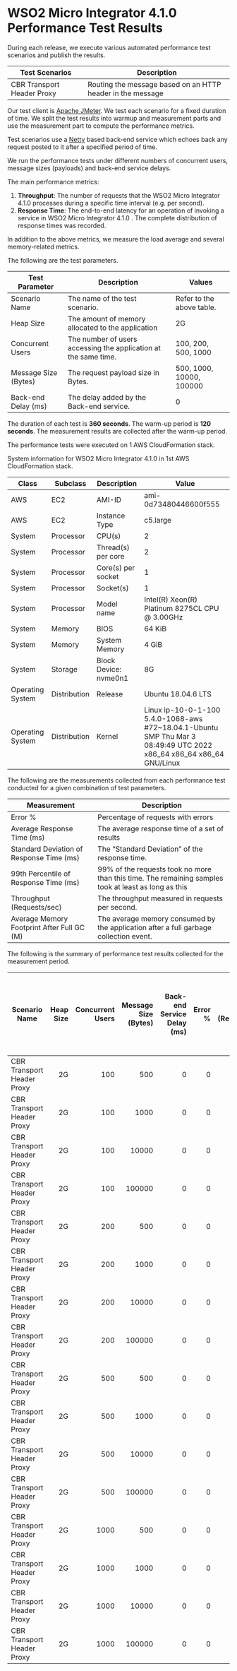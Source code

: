# WSO2 Micro Integrator 4.1.0 Performance Test Results

During each release, we execute various automated performance test scenarios and publish the results.

| Test Scenarios | Description |
| --- | --- |
| CBR Transport Header Proxy | Routing the message based on an HTTP header in the message |

Our test client is [Apache JMeter](https://jmeter.apache.org/index.html). We test each scenario for a fixed duration of
time. We split the test results into warmup and measurement parts and use the measurement part to compute the
performance metrics.

Test scenarios use a [Netty](https://netty.io/) based back-end service which echoes back any request
posted to it after a specified period of time.

We run the performance tests under different numbers of concurrent users, message sizes (payloads) and back-end service
delays.

The main performance metrics:

1. **Throughput**: The number of requests that the WSO2 Micro Integrator 4.1.0 processes during a specific time interval (e.g. per second).
2. **Response Time**: The end-to-end latency for an operation of invoking a service in WSO2 Micro Integrator 4.1.0 . The complete distribution of response times was recorded.

In addition to the above metrics, we measure the load average and several memory-related metrics.

The following are the test parameters.

| Test Parameter | Description | Values |
| --- | --- | --- |
| Scenario Name | The name of the test scenario. | Refer to the above table. |
| Heap Size | The amount of memory allocated to the application | 2G |
| Concurrent Users | The number of users accessing the application at the same time. | 100, 200, 500, 1000 |
| Message Size (Bytes) | The request payload size in Bytes. | 500, 1000, 10000, 100000 |
| Back-end Delay (ms) | The delay added by the Back-end service. | 0 |

The duration of each test is **360 seconds**. The warm-up period is **120 seconds**.
The measurement results are collected after the warm-up period.

The performance tests were executed on 1 AWS CloudFormation stack.


System information for WSO2 Micro Integrator 4.1.0 in 1st AWS CloudFormation stack.

| Class | Subclass | Description | Value |
| --- | --- | --- | --- |
| AWS | EC2 | AMI-ID | ami-0d73480446600f555 |
| AWS | EC2 | Instance Type | c5.large |
| System | Processor | CPU(s) | 2 |
| System | Processor | Thread(s) per core | 2 |
| System | Processor | Core(s) per socket | 1 |
| System | Processor | Socket(s) | 1 |
| System | Processor | Model name | Intel(R) Xeon(R) Platinum 8275CL CPU @ 3.00GHz |
| System | Memory | BIOS | 64 KiB |
| System | Memory | System Memory | 4 GiB |
| System | Storage | Block Device: nvme0n1 | 8G |
| Operating System | Distribution | Release | Ubuntu 18.04.6 LTS |
| Operating System | Distribution | Kernel | Linux ip-10-0-1-100 5.4.0-1068-aws #72~18.04.1-Ubuntu SMP Thu Mar 3 08:49:49 UTC 2022 x86_64 x86_64 x86_64 GNU/Linux |


The following are the measurements collected from each performance test conducted for a given combination of
test parameters.

| Measurement | Description |
| --- | --- |
| Error % | Percentage of requests with errors |
| Average Response Time (ms) | The average response time of a set of results |
| Standard Deviation of Response Time (ms) | The “Standard Deviation” of the response time. |
| 99th Percentile of Response Time (ms) | 99% of the requests took no more than this time. The remaining samples took at least as long as this |
| Throughput (Requests/sec) | The throughput measured in requests per second. |
| Average Memory Footprint After Full GC (M) | The average memory consumed by the application after a full garbage collection event. |

The following is the summary of performance test results collected for the measurement period.

|  Scenario Name | Heap Size | Concurrent Users | Message Size (Bytes) | Back-end Service Delay (ms) | Error % | Throughput (Requests/sec) | Average Response Time (ms) | Standard Deviation of Response Time (ms) | 99th Percentile of Response Time (ms) | WSO2 Micro Integrator 4.1.0 GC Throughput (%) | Average WSO2 Micro Integrator 4.1.0 Memory Footprint After Full GC (M) |
|---|---:|---:|---:|---:|---:|---:|---:|---:|---:|---:|---:|
|  CBR Transport Header Proxy | 2G | 100 | 500 | 0 | 0 | 4176.4 | 23.85 | 37.87 | 104 | 91.58 | 275.452 |
|  CBR Transport Header Proxy | 2G | 100 | 1000 | 0 | 0 | 4172.82 | 23.87 | 36.53 | 106 | N/A | N/A |
|  CBR Transport Header Proxy | 2G | 100 | 10000 | 0 | 0 | 3546.46 | 28.09 | 26.51 | 111 | N/A | N/A |
|  CBR Transport Header Proxy | 2G | 100 | 100000 | 0 | 0 | 1601.35 | 62.24 | 32.59 | 141 | N/A | N/A |
|  CBR Transport Header Proxy | 2G | 200 | 500 | 0 | 0 | 4171.06 | 47.84 | 67.26 | 157 | N/A | N/A |
|  CBR Transport Header Proxy | 2G | 200 | 1000 | 0 | 0 | 4233.73 | 47.12 | 51.33 | 156 | N/A | N/A |
|  CBR Transport Header Proxy | 2G | 200 | 10000 | 0 | 0 | 3648.42 | 54.67 | 35.89 | 159 | N/A | N/A |
|  CBR Transport Header Proxy | 2G | 200 | 100000 | 0 | 0 | 1537.71 | 129.77 | 41.03 | 236 | N/A | N/A |
|  CBR Transport Header Proxy | 2G | 500 | 500 | 0 | 0 | 4152.67 | 120.23 | 109.01 | 309 | N/A | N/A |
|  CBR Transport Header Proxy | 2G | 500 | 1000 | 0 | 0 | 3994.64 | 124.99 | 151.52 | 315 | N/A | N/A |
|  CBR Transport Header Proxy | 2G | 500 | 10000 | 0 | 0 | 388.43 | 1286.33 | 1523.07 | 6207 | N/A | N/A |
|  CBR Transport Header Proxy | 2G | 500 | 100000 | 0 | 0 | 1175.8 | 424.98 | 94.3 | 675 | N/A | N/A |
|  CBR Transport Header Proxy | 2G | 1000 | 500 | 0 | 0 | 122.29 | 7926.89 | 8577.58 | 41727 | N/A | N/A |
|  CBR Transport Header Proxy | 2G | 1000 | 1000 | 0 | 0 | 114.37 | 8330.6 | 8061.79 | 39423 | N/A | N/A |
|  CBR Transport Header Proxy | 2G | 1000 | 10000 | 0 | 0 | 213.17 | 4657.13 | 3871.88 | 18175 | N/A | N/A |
|  CBR Transport Header Proxy | 2G | 1000 | 100000 | 0 | 0 | 1150.72 | 866.67 | 161.82 | 1279 | N/A | N/A |
